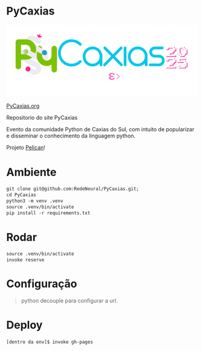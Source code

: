PyCaxias
============

![Logo PyCaxias](./util/logo2025.png)

[PyCaxias.org](https://pycaxias.com.br/)

Repositorio do site PyCaxias 

Evento da comunidade Python de Caxias do Sul, com intuito de popularizar e disseminar o conhecimento da linguagem python.

Projeto [Pelican](https://docs.getpelican.com/en/latest/)!

# Ambiente
```shell
git clone git@github.com:RedeNeural/PyCaxias.git;
cd PyCaxias
python3 -m venv .venv
source .venv/bin/activate
pip install -r requirements.txt
```

# Rodar
```shell
source .venv/bin/activate
invoke reserve
```

# Configuração

> 
> python decouple para configurar a url.
>

# Deploy
```shell
[dentro da env]$ invoke gh-pages
```